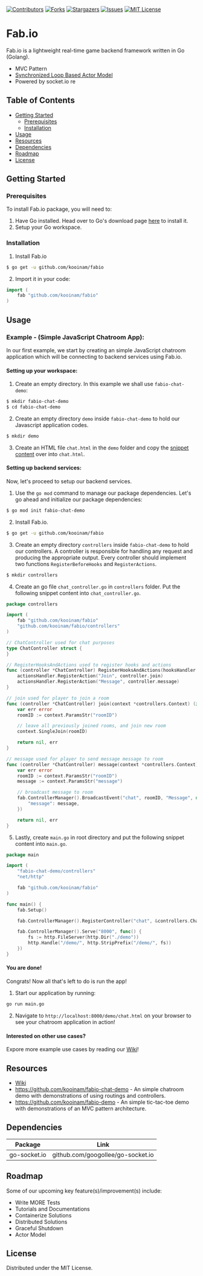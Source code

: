 <!-- PROJECT SHIELDS -->
[![Contributors][contributors-shield]][contributors-url]
[![Forks][forks-shield]][forks-url]
[![Stargazers][stars-shield]][stars-url]
[![Issues][issues-shield]][issues-url]
[![MIT License][license-shield]][license-url]

<!-- MARKDOWN LINKS & IMAGES -->
<!-- https://www.markdownguide.org/basic-syntax/#reference-style-links -->
[contributors-shield]: https://img.shields.io/github/contributors/kooinam/fabio.svg?style=flat-square
[contributors-url]: https://github.com/kooinam/fabio/graphs/contributors
[forks-shield]: https://img.shields.io/github/forks/kooinam/fabio.svg?style=flat-square
[forks-url]: https://github.com/kooinam/fabio/network/members
[stars-shield]: https://img.shields.io/github/stars/kooinam/fabio.svg?style=flat-square
[stars-url]: https://github.com/kooinam/fabio/stargazers
[issues-shield]: https://img.shields.io/github/issues/kooinam/fabio.svg?style=flat-square
[issues-url]: https://github.com/kooinam/fabio/issues
[license-shield]: https://img.shields.io/github/license/kooinam/fabio.svg?style=flat-square
[license-url]: https://github.com/kooinam/fabio/blob/master/LICENSE.txt

# Fab.io
Fab.io is a lightweight real-time game backend framework written in Go (Golang).

  - MVC Pattern
  - [Synchronized Loop Based Actor Model](https://github.com/kooinam/fabio/wiki/Actor-Model)
  - Powered by socket.io
  re
## Table of Contents
* [Getting Started](#getting-started)
  * [Prerequisites](#prerequisites)
  * [Installation](#installation)
* [Usage](#usage)
* [Resources](#resources)
* [Dependencies](#dependencies)
* [Roadmap](#roadmap)
* [License](#license)

## Getting Started

### Prerequisites

To install Fab.io package, you will need to:
1. Have Go installed. Head over to Go's download page [here](https://golang.org/dl/) to install it.
2. Setup your Go workspace.

### Installation

1. Install Fab.io
```sh
$ go get -u github.com/kooinam/fabio
```
2. Import it in your code:
```go
import (
	fab "github.com/kooinam/fabio"
)
```

## Usage
### Example - (Simple JavaScript Chatroom App):
In our first example, we start by creating an simple JavaScript chatroom application which will be connecting to backend services using Fab.io.
#### Setting up your workspace:
1. Create an empty directory. In this example we shall use `fabio-chat-demo`:
```sh
$ mkdir fabio-chat-demo
$ cd fabio-chat-demo
```
2. Create an empty directory `demo` inside `fabio-chat-demo` to hold our Javascript application codes.
```sh
$ mkdir demo
```
3. Create an HTML file `chat.html` in the `demo` folder and copy the [snippet content](https://raw.githubusercontent.com/kooinam/fabio-chat-demo/master/demo/chat.html) over into `chat.html`.

#### Setting up backend services:
Now, let's proceed to setup our backend services.
1. Use the `go mod` command to manage our package dependencies. Let's go ahead and initialize our package dependencies:
```sh
$ go mod init fabio-chat-demo
```
2. Install Fab.io.
```sh
$ go get -u github.com/kooinam/fabio
```
3. Create an empty directory `controllers` inside `fabio-chat-demo` to hold our controllers. A controller is responsible for handling any request and producing the appropriate output. Every controller should implement two functions `RegisterBeforeHooks` and `RegisterActions`.
```sh
$ mkdir controllers
```
4. Create an go file `chat_controller.go` in `controllers` folder. Put the following snippet content into `chat_controller.go`.
```go
package controllers

import (
	fab "github.com/kooinam/fabio"
	"github.com/kooinam/fabio/controllers"
)

// ChatController used for chat purposes
type ChatController struct {
}

// RegisterHooksAndActions used to register hooks and actions
func (controller *ChatController) RegisterHooksAndActions(hooksHandler *controllers.HooksHandler, actionsHandler *controllers.ActionsHandler) {
	actionsHandler.RegisterAction("Join", controller.join)
	actionsHandler.RegisterAction("Message", controller.message)
}

// join used for player to join a room
func (controller *ChatController) join(context *controllers.Context) (interface{}, error) {
	var err error
	roomID := context.ParamsStr("roomID")

	// leave all previously joined rooms, and join new room
	context.SingleJoin(roomID)

	return nil, err
}

// message used for player to send message message to room
func (controller *ChatController) message(context *controllers.Context) (interface{}, error) {
	var err error
	roomID := context.ParamsStr("roomID")
	message := context.ParamsStr("message")

	// broadcast message to room
	fab.ControllerManager().BroadcastEvent("chat", roomID, "Message", nil, helpers.H{
		"message": message,
	})

	return nil, err
}
```
5. Lastly, create `main.go` in root directory and put the following snippet content into `main.go`.
```go
package main

import (
	"fabio-chat-demo/controllers"
	"net/http"

	fab "github.com/kooinam/fabio"
)

func main() {
	fab.Setup()

	fab.ControllerManager().RegisterController("chat", &controllers.ChatController{})

	fab.ControllerManager().Serve("8000", func() {
		fs := http.FileServer(http.Dir("./demo"))
		http.Handle("/demo/", http.StripPrefix("/demo/", fs))
	})
}
```

#### You are done!
Congrats! Now all that's left to do is run the app!
1. Start our application by running:
```sh
go run main.go
```
2. Navigate to `http://localhost:8000/demo/chat.html` on your browser to see your chatroom application in action!

#### Interested on other use cases?
Expore more example use cases by reading our [Wiki](https://github.com/kooinam/fabio/wiki)!

## Resources
- [Wiki](https://github.com/kooinam/fabio/wiki)
- https://github.com/kooinam/fabio-chat-demo - An simple chatroom demo with demonstrations of using routings and controllers.
- https://github.com/kooinam/fabio-demo - An simple tic-tac-toe demo with demonstrations of an MVC pattern architecture.

## Dependencies
| Package | Link |
| ------ | ------ |
| go-socket.io | github.com/googollee/go-socket.io |

## Roadmap
Some of our upcoming key feature(s)/improvement(s) include:
 - Write MORE Tests
 - Tutorials and Documentations
 - Containerize Solutions
 - Distributed Solutions
 - Graceful Shutdown
 - Actor Model

## License

Distributed under the MIT License.

[//]: # (These are reference links used in the body of this note and get stripped out when the markdown processor does its job. There is no need to format nicely because it shouldn't be seen. Thanks SO - http://stackoverflow.com/questions/4823468/store-comments-in-markdown-syntax)


   [dill]: <https://github.com/joemccann/dillinger>
   [git-repo-url]: <https://github.com/joemccann/dillinger.git>
   [john gruber]: <http://daringfireball.net>
   [df1]: <http://daringfireball.net/projects/markdown/>
   [markdown-it]: <https://github.com/markdown-it/markdown-it>
   [Ace Editor]: <http://ace.ajax.org>
   [node.js]: <http://nodejs.org>
   [Twitter Bootstrap]: <http://twitter.github.com/bootstrap/>
   [jQuery]: <http://jquery.com>
   [@tjholowaychuk]: <http://twitter.com/tjholowaychuk>
   [express]: <http://expressjs.com>
   [AngularJS]: <http://angularjs.org>
   [Gulp]: <http://gulpjs.com>

   [PlDb]: <https://github.com/joemccann/dillinger/tree/master/plugins/dropbox/README.md>
   [PlGh]: <https://github.com/joemccann/dillinger/tree/master/plugins/github/README.md>
   [PlGd]: <https://github.com/joemccann/dillinger/tree/master/plugins/googledrive/README.md>
   [PlOd]: <https://github.com/joemccann/dillinger/tree/master/plugins/onedrive/README.md>
   [PlMe]: <https://github.com/joemccann/dillinger/tree/master/plugins/medium/README.md>
   [PlGa]: <https://github.com/RahulHP/dillinger/blob/master/plugins/googleanalytics/README.md>
